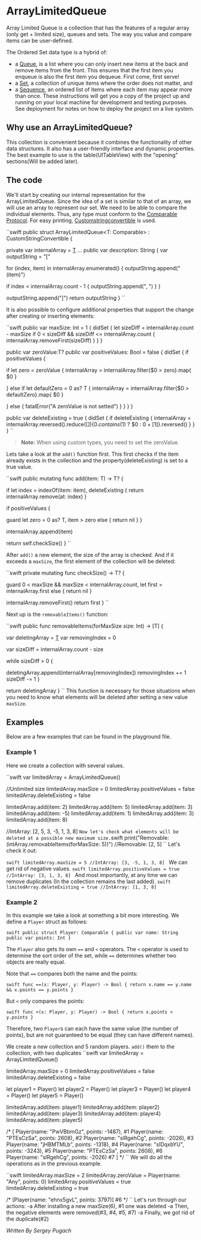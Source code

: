 # ArrayLimitedQueue

Array Limited Queue is a collection that has the features of a regular array (only get + limited size), queues and sets. The way you value and compare items can be user-defined.

The Ordered Set data type is a hybrid of:
- a [Queue](https://en.wikipedia.org/wiki/Queue_(abstract_data_type)), is a list where you can only insert new items at the back and remove items from the front. This ensures that the first item you enqueue is also the first item you dequeue. First come, first serve!
- a [Set](https://en.wikipedia.org/wiki/Set_%28mathematics%29), a collection of unique items where the order does not matter, and
- a [Sequence](https://en.wikipedia.org/wiki/Sequence), an ordered list of items where each item may appear more than once.
These instructions will get you a copy of the project up and running on your local machine for development and testing purposes. See deployment for notes on how to deploy the project on a live system.

## Why use an ArrayLimitedQueue?

This collection is convenient because it combines the functionality of other data structures. It also has a user-friendly interface and dynamic properties. The best example to use is the table(UITableView) with the "opening" sections(Will be added later).

## The code

We'll start by creating our internal representation for the ArrayLimitedQueue. Since the idea of a set is similar to that of an array, we will use an array to represent our set. We need to be able to compare the individual elements. Thus, any type must conform to the [Comparable Protocol](https://developer.apple.com/library/watchos/documentation/Swift/Reference/Swift_Comparable_Protocol/index.html). 
For easy printing, [Customstringconvertible](https://developer.apple.com/reference/swift/customstringconvertible) is used.

``swift
public struct ArrayLimitedQueue<T: Comparable> : CustomStringConvertible {

private var internalArray = [T]()
...
public var description: String {
var outputString = "["

for (index, item) in internalArray.enumerated() {
outputString.append("\(item)")

if index < internalArray.count - 1 {
outputString.append(", ")
}
}

outputString.append("]")
return outputString
}
``

It is also possible to configure additional properties that support the change after creating or inserting elements:

``swift
public var maxSize: Int = 1 {
didSet {
let sizeDiff = internalArray.count - maxSize
if 0 < sizeDiff && sizeDiff <= internalArray.count {
internalArray.removeFirst(sizeDiff)
}
}
}

public var zeroValue:T?
public var positiveValues: Bool = false {
didSet {
if positiveValues {

if let zero = zeroValue {
internalArray = internalArray.filter{$0 > zero}.map{ $0 }

} else if let defaultZero = 0 as? T {
internalArray = internalArray.filter{$0 > defaultZero}.map{ $0 }

} else {
fatalError("A zeroValue is not setted")
}
}
}
}

public var deleteExisting = true {
didSet {
if deleteExisting {
internalArray = internalArray.reversed().reduce([]){$0.contains($1) ? $0 : $0 + [$1]}.reversed()
}
}
}
``
> **Note:** When using custom types, you need to set the zeroValue.

Lets take a look at the `add()` function first. This first checks if the item already exists in the collection and the property(deleteExisting) is set to a true value.

``swift
public mutating func add(item: T) -> T? {

if let index = indexOf(item: item), deleteExisting {
return internalArray.remove(at: index)
}

if positiveValues {

guard let zero = 0 as? T, item > zero else {
return nil
}
}

internalArray.append(item)

return self.checkSize()
}
``

After `add()` a new element, the size of the array is checked. And if it exceeds a `maxSize`, the first element of the collection will be deleted:

``swift
private mutating func checkSize() -> T? {

guard
0 < maxSize && maxSize < internalArray.count,
let first = internalArray.first
else {
return nil
}

internalArray.removeFirst()
return first
}
``

Next up is the `removableItems()` function:

``swift
public func removableItems(forMaxSize size: Int) -> [T] {

var deletingArray = [T]()
var removingIndex = 0

var sizeDiff = internalArray.count - size

while sizeDiff > 0 {

deletingArray.append(internalArray[removingIndex])
removingIndex += 1
sizeDiff -= 1
}

return deletingArray
}
``
This function is necessary for those situations when you need to know what elements will be deleted after setting a new value `maxSize`.

## Examples

Below are a few examples that can be found in the playground file.

### Example 1

Here we create a collection with several values.

``swift
var limitedArray = ArrayLimitedQueue<Player>()

//Unlimited size
limitedArray.maxSize = 0
limitedArray.positiveValues = false
limitedArray.deleteExisting = false

limitedArray.add(item: 2)
limitedArray.add(item: 5)
limitedArray.add(item: 3)
limitedArray.add(item: -5)
limitedArray.add(item: 1)
limitedArray.add(item: 3)
limitedArray.add(item: 8)

//IntArray: [2, 5, 3, -5, 1, 3, 8]
``
Now let's check what elements will be deleted at a possible new maximum size.
``swift
print("Removable: \(intArray.removableItems(forMaxSize: 5))")
//Removable: [2, 5]
``
Let's check it out:

``swift
limitedArray.maxSize = 5
//IntArray: [3, -5, 1, 3, 8]
``
We can get rid of negative values.
``swift
limitedArray.positiveValues = true
//IntArray: [3, 1, 3, 8]
``
And most importantly, at any time we can remove duplicates (In the collection remains the last added).
``swift
limitedArray.deleteExisting = true
//IntArray: [1, 3, 8]
``

### Example 2

In this example we take a look at something a bit more interesting. We define a `Player` struct as follows:

``swift
public struct Player: Comparable {
public var name: String
public var points: Int
}
``

The `Player` also gets its own `==` and `<` operators. The `<` operator is used to determine the sort order of the set, while `==` determines whether two objects are really equal.

Note that `==` compares both the name and the points:  

``swift
func ==(x: Player, y: Player) -> Bool {
return x.name == y.name && x.points == y.points
}
``

But `<` only compares the points:

``swift
func <(x: Player, y: Player) -> Bool {
return x.points < y.points
}
``

Therefore, two `Player`s can each have the same value (the number of points), but are not guaranteed to be equal (they can have different names).

We create a new collection and 5 random players. `add()` them to the collection, with two duplicates
``swift
var limitedArray = ArrayLimitedQueue<Player>()

limitedArray.maxSize = 0
limitedArray.positiveValues = false
limitedArray.deleteExisting = false

let player1 = Player()
let player2 = Player()
let player3 = Player()
let player4 = Player()
let player5 = Player()

limitedArray.add(item: player1)
limitedArray.add(item: player2)
limitedArray.add(item: player3)
limitedArray.add(item: player4)
limitedArray.add(item: player5)

/*
[
Player(name: "PwVBbmGz", points: -1487), #1
Player(name: "PTEsCzSa", points: 2608), #2
Player(name: "slRgehCg", points: -2026), #3
Player(name: "jHBMTMLb", points: -1318), #4
Player(name: "sIDqxbYU", points: -3243), #5
Player(name: "PTEsCzSa", points: 2608), #6
Player(name: "slRgehCg", points: -2026) #7
]
*/
``
We will do all the operations as in the previous example.

``swift
limitedArray.maxSize = 2
limitedArray.zeroValue = Player(name: "Any", points: 0)
limitedArray.positiveValues = true
limitedArray.deleteExisting = true

/*
[Player(name: "ehnx5gvL", points: 3797)] #6
*/
``
Let's run through our actions:
-a After installing a new maxSize(6), #1 one was deleted
-a Then, the negative elements were removed(#3, #4, #5, #7)
-a Finally, we got rid of the duplicate(#2)

*Written By Sergey Pugach*






